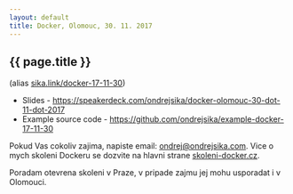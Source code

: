 ```yaml
---
layout: default
title: Docker, Olomouc, 30. 11. 2017
---
```


## {{ page.title }}

(alias [sika.link/docker-17-11-30](https://sika.link/docker-17-11-30))

- Slides - <https://speakerdeck.com/ondrejsika/docker-olomouc-30-dot-11-dot-2017>
- Example source code - <https://github.com/ondrejsika/example-docker-17-11-30>

Pokud Vas cokoliv zajima, napiste email: <ondrej@ondrejsika.com>. Vice o mych skoleni Dockeru se dozvite na hlavni strane [skoleni-docker.cz](/).

Poradam otevrena skoleni v Praze, v pripade zajmu jej mohu usporadat i v Olomouci.

